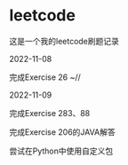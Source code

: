 # leetcode
这是一个我的leetcode刷题记录

2022-11-08

完成Exercise 26
~//

2022-11-09

完成Exercise 283、88

完成Exercise 206的JAVA解答

尝试在Python中使用自定义包
